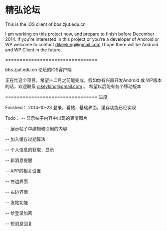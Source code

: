 精弘论坛
================================

This is the iOS client of bbs.zjut.edu.cn

I am working on this project now, and prepare to finish before December 2014.
If you're interested in this project,or you're a developer of Android or WP welcome to contact dikeyking@gmail.com 
I hope there will be Android and WP Client in the future.


================================

bbs.zjut.edu.cn 论坛的iOS客户端

正在忙这个项目，希望十二月之前能完成。假如你有兴趣开发Android 或 WP版本的话，欢迎联系  dikeyking@gmail.com 。
希望以后能有各个移动版本

================================
进度

Finished：
2014-10-23 登录，看帖，基础界面，缓存功能已经实现

Todo：
--  显示帖子内容中出现的表情图片

--  展示帖子中编辑和引用的内容

--  加入缓存过期算法

--  个人信息的获取，显示

--  新消息提醒

--  APP的相关设置

--  左边界面

--  右边界面

--  发帖功能

--  给登录加密

--  短消息回复
